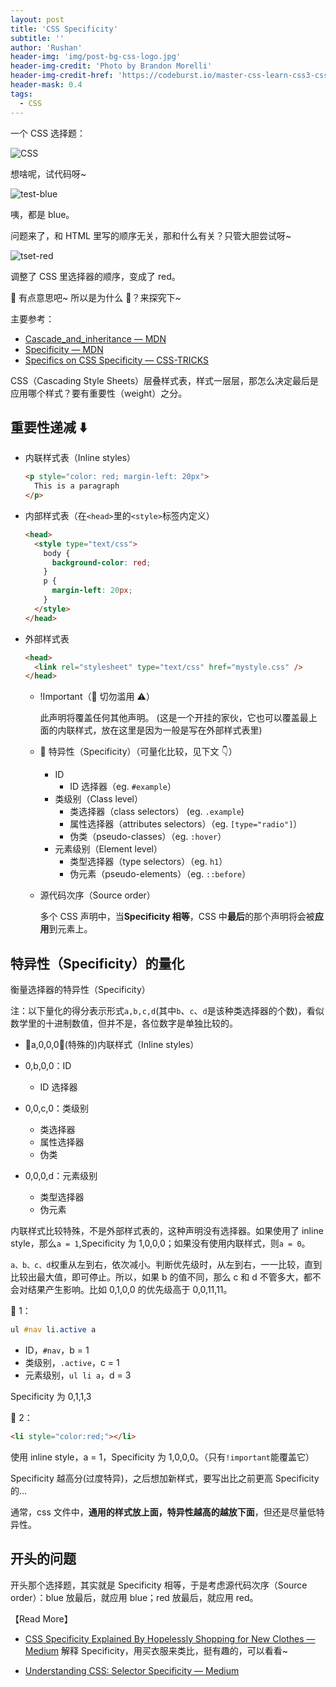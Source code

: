 ```yaml
---
layout: post
title: 'CSS Specificity'
subtitle: ''
author: 'Rushan'
header-img: 'img/post-bg-css-logo.jpg'
header-img-credit: 'Photo by Brandon Morelli'
header-img-credit-href: 'https://codeburst.io/master-css-learn-css3-css4-flexbox-animations-grids-frameworks-and-more-dbf69ac4ff61'
header-mask: 0.4
tags:
  - CSS
---
```


一个 CSS 选择题：

![CSS](/rushan-blog/img/post-css-specificity-question.jpg)

想啥呢，试代码呀~

![test-blue](/rushan-blog/img/post-css-specificity-blue.jpg)

咦，都是 blue。

问题来了，和 HTML 里写的顺序无关，那和什么有关？只管大胆尝试呀~

![tset-red](/rushan-blog/img/post-css-specificity-red.jpg)

调整了 CSS 里选择器的顺序，变成了 red。

🌝 有点意思吧~ 所以是为什么 ？来探究下~

主要参考：

- [Cascade_and_inheritance — MDN](https://developer.mozilla.org/zh-CN/docs/Learn/CSS/Introduction_to_CSS/Cascade_and_inheritance#)
- [Specificity — MDN](https://developer.mozilla.org/zh-CN/docs/Web/CSS/Specificity)
- [Specifics on CSS Specificity — CSS-TRICKS](https://css-tricks.com/specifics-on-css-specificity/)

CSS（Cascading Style Sheets）层叠样式表，样式一层层，那怎么决定最后是应用哪个样式？要有重要性（weight）之分。

## 重要性**递减** ⬇️

- 内联样式表（Inline styles）

  ```html
  <p style="color: red; margin-left: 20px">
    This is a paragraph
  </p>
  ```

- 内部样式表（在`<head>`里的`<style>`标签内定义）
  ```html
  <head>
    <style type="text/css">
      body {
        background-color: red;
      }
      p {
        margin-left: 20px;
      }
    </style>
  </head>
  ```
- 外部样式表

  ```html
  <head>
    <link rel="stylesheet" type="text/css" href="mystyle.css" />
  </head>
  ```

  - !Important（🌚 切勿滥用 ⚠️）

    此声明将覆盖任何其他声明。
    (这是一个开挂的家伙，它也可以覆盖最上面的内联样式，放在这里是因为一般是写在外部样式表里)

  -  特异性（Specificity）（可量化比较，见下文 👇）
    - ID
      - ID 选择器（eg. `#example`）
    - 类级别（Class level）
      - 类选择器（class selectors） (eg. `.example`)
      - 属性选择器（attributes selectors）（eg. `[type="radio"]`）
      - 伪类（pseudo-classes）（eg. `:hover`）
    - 元素级别（Element level）
      - 类型选择器（type selectors）（eg. `h1`）
      - 伪元素（pseudo-elements）（eg. `::before`）
  - 源代码次序（Source order）

    多个 CSS 声明中，当**Specificity 相等**，CSS 中**最后**的那个声明将会被**应用**到元素上。

## 特异性（Specificity）的量化

衡量选择器的特异性（Specificity）

注：以下量化的得分表示形式`a,b,c,d`(其中`b`、`c`、`d`是该种类选择器的个数)，看似数学里的十进制数值，但并不是，各位数字是单独比较的。

- a,0,0,0：(特殊的)内联样式（Inline styles）

- 0,b,0,0：ID
  - ID 选择器
- 0,0,c,0：类级别
  - 类选择器
  - 属性选择器
  - 伪类
- 0,0,0,d：元素级别

  - 类型选择器
  - 伪元素

内联样式比较特殊，不是外部样式表的，这种声明没有选择器。如果使用了 inline style，那么`a = 1`,Specificity 为 1,0,0,0；如果没有使用内联样式，则`a = 0`。

`a、b、c、d`权重从左到右，依次减小。判断优先级时，从左到右，一一比较，直到比较出最大值，即可停止。所以，如果 b 的值不同，那么 c 和 d 不管多大，都不会对结果产生影响。比如 0,1,0,0 的优先级高于 0,0,11,11。

🌰 1：

```css
ul #nav li.active a
```

- ID，`#nav`，b = 1
- 类级别，`.active`，c = 1
- 元素级别，`ul li a`，d = 3

Specificity 为 0,1,1,3

🌰 2：

```html
<li style="color:red;"></li>
```

使用 inline style，a = 1，Specificity 为 1,0,0,0。（只有`!important`能覆盖它）

Specificity 越高分(过度特异)，之后想加新样式，要写出比之前更高 Specificity 的…

通常，css 文件中，**通用的样式放上面，特异性越高的越放下面**，但还是尽量低特异性。

## 开头的问题

开头那个选择题，其实就是 Specificity 相等，于是考虑源代码次序（Source order）：blue 放最后，就应用 blue；red 放最后，就应用 red。

【Read More】

- [CSS Specificity Explained By Hopelessly Shopping for New Clothes — Medium](https://medium.freecodecamp.org/css-specificity-explained-by-hopelessly-shopping-for-new-clothes-92bade5f2e5b) 解释 Specificity，用买衣服来类比，挺有趣的，可以看看~

- [Understanding CSS: Selector Specificity — Medium](https://medium.com/@dte/understanding-css-selector-specificity-a02238a02a59)
